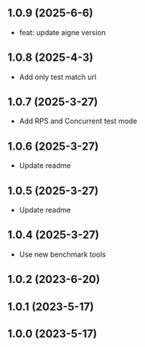 ## 1.0.9 (2025-6-6)

- feat: update aigne version

## 1.0.8 (2025-4-3)

- Add only test match url

## 1.0.7 (2025-3-27)

- Add RPS and Concurrent test mode

## 1.0.6 (2025-3-27)

- Update readme

## 1.0.5 (2025-3-27)

- Update readme

## 1.0.4 (2025-3-27)

- Use new benchmark tools

## 1.0.2 (2023-6-20)

## 1.0.1 (2023-5-17)

## 1.0.0 (2023-5-17)
